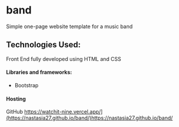 # band
Simple one-page website template for a music band

## Technologies Used:
Front End fully developed using HTML and CSS

#### Libraries and frameworks:
* Bootstrap

#### Hosting
GitHub https://watchit-nine.vercel.app/](https://nastasia27.github.io/band/)https://nastasia27.github.io/band/
